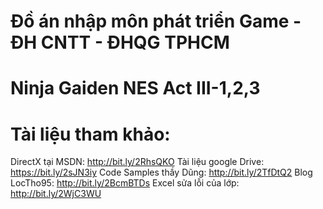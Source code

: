 # Đồ án nhập môn phát triển Game - ĐH CNTT - ĐHQG TPHCM
# Ninja Gaiden NES Act III-1,2,3

# Tài liệu tham khảo: 
DirectX tại MSDN: http://bit.ly/2RhsQKO
Tài liệu google Drive: https://bit.ly/2sJN3iy
Code Samples thầy Dũng: http://bit.ly/2TfDtQ2
Blog LocTho95: http://bit.ly/2BcmBTDs
Excel sửa lỗi của lớp: http://bit.ly/2WjC3WU
